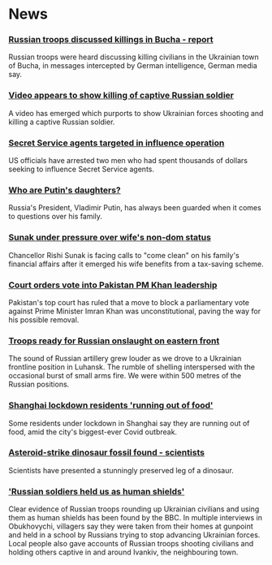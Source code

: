 # News
### [Russian troops discussed killings in Bucha - report](https://www.bbc.com/news/world-europe-61028380)
Russian troops were heard discussing killing civilians in the Ukrainian town of Bucha, in messages intercepted by German intelligence, German media say.
### [Video appears to show killing of captive Russian soldier](https://www.bbc.com/news/61025388)
A video has emerged which purports to show Ukrainian forces shooting and killing a captive Russian soldier. 
### [Secret Service agents targeted in influence operation](https://www.bbc.com/news/world-us-canada-61019127)
US officials have arrested two men who had spent thousands of dollars seeking to influence Secret Service agents. 
### [Who are Putin's daughters?](https://www.bbc.com/news/world-europe-61011141)
Russia's President, Vladimir Putin, has always been guarded when it comes to questions over his family.
### [Sunak under pressure over wife's non-dom status](https://www.bbc.com/news/uk-politics-61017993)
Chancellor Rishi Sunak is facing calls to "come clean" on his family's financial affairs after it emerged his wife benefits from a tax-saving scheme.
### [Court orders vote into Pakistan PM Khan leadership](https://www.bbc.com/news/world-asia-60978798)
Pakistan's top court has ruled that a move to block a parliamentary vote against Prime Minister Imran Khan was unconstitutional, paving the way for his possible removal.
### [Troops ready for Russian onslaught on eastern front](https://www.bbc.com/news/world-europe-61018959)
The sound of Russian artillery grew louder as we drove to a Ukrainian frontline position in Luhansk. The rumble of shelling interspersed with the occasional burst of small arms fire. We were within 500 metres of the Russian positions.
### [Shanghai lockdown residents 'running out of food'](https://www.bbc.com/news/world-asia-china-61019975)
Some residents under lockdown in Shanghai say they are running out of food, amid the city's biggest-ever Covid outbreak.
### [Asteroid-strike dinosaur fossil found - scientists](https://www.bbc.com/news/science-environment-61013740)
Scientists have presented a stunningly preserved leg of a dinosaur.
### ['Russian soldiers held us as human shields'](https://www.bbc.com/news/world-europe-61020565)
Clear evidence of Russian troops rounding up Ukrainian civilians and using them as human shields has been found by the BBC. In multiple interviews in Obukhovychi, villagers say they were taken from their homes at gunpoint and held in a school by Russians trying to stop advancing Ukrainian forces. Local people also gave accounts of Russian troops shooting civilians and holding others captive in and around Ivankiv, the neighbouring town.

